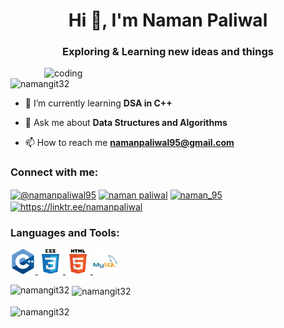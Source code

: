 
<h1 align="center">Hi 👋, I'm Naman Paliwal</h1>
<h3 align="center">Exploring & Learning new ideas and things</h3>
<img align="right" width="450" src="https://camo.githubusercontent.com/cae12fddd9d6982901d82580bdf321d81fb299141098ca1c2d4891870827bf17/68747470733a2f2f6d69726f2e6d656469756d2e636f6d2f6d61782f313336302f302a37513379765349765f7430696f4a2d5a2e676966" alt="coding">

<p align="left"> <img src="https://komarev.com/ghpvc/?username=namangit32&label=Profile%20views&color=0e75b6&style=flat" alt="namangit32" /> </p>

- 🌱 I’m currently learning **DSA in C++**

- 💬 Ask me about **Data Structures and Algorithms**

- 📫 How to reach me **namanpaliwal95@gmail.com**

<h3 align="left">Connect with me:</h3>
<p align="left">
<a href="https://twitter.com/@namanpaliwal95" target="_blank"><img align="center" src="https://raw.githubusercontent.com/rahuldkjain/github-profile-readme-generator/master/src/images/icons/Social/twitter.svg" alt="@namanpaliwal95" height="30" width="40" /></a>
<a href="https://linkedin.com/in/naman paliwal" target="_blank"><img align="center" src="https://raw.githubusercontent.com/rahuldkjain/github-profile-readme-generator/master/src/images/icons/Social/linked-in-alt.svg" alt="naman paliwal" height="30" width="40" /></a>
<a href="https://stackoverflow.com/users/naman_95" target="_blank"><img align="center" src="https://raw.githubusercontent.com/rahuldkjain/github-profile-readme-generator/master/src/images/icons/Social/stack-overflow.svg" alt="naman_95" height="30" width="40" /></a>
<a href="/https://linktr.ee/namanpaliwal" target=_blank"><img align="center" src="https://raw.githubusercontent.com/rahuldkjain/github-profile-readme-generator/master/src/images/icons/Social/rss.svg" alt="https://linktr.ee/namanpaliwal" height="30" width="40" /></a>
</p>

<h3 align="left">Languages and Tools:</h3>
<p align="left"> <a href="https://www.w3schools.com/cpp/" target="_blank" rel="noreferrer"> <img src="https://raw.githubusercontent.com/devicons/devicon/master/icons/cplusplus/cplusplus-original.svg" alt="cplusplus" width="40" height="40"/> </a> <a href="https://www.w3schools.com/css/" target="_blank" rel="noreferrer"> <img src="https://raw.githubusercontent.com/devicons/devicon/master/icons/css3/css3-original-wordmark.svg" alt="css3" width="40" height="40"/> </a> <a href="https://www.w3.org/html/" target="_blank" rel="noreferrer"> <img src="https://raw.githubusercontent.com/devicons/devicon/master/icons/html5/html5-original-wordmark.svg" alt="html5" width="40" height="40"/> </a> <a href="https://www.mysql.com/" target="_blank" rel="noreferrer"> <img src="https://raw.githubusercontent.com/devicons/devicon/master/icons/mysql/mysql-original-wordmark.svg" alt="mysql" width="40" height="40"/> </a> </p>

<p><img align="left" src="https://github-readme-stats.vercel.app/api/top-langs?username=namangit32&show_icons=true&locale=en&layout=compact" alt="namangit32" /></p>

<p>&nbsp;<img align="center" src="https://github-readme-stats.vercel.app/api?username=namangit32&show_icons=true&locale=en" alt="namangit32" /></p>

<p><img align="center" src="https://github-readme-streak-stats.herokuapp.com/?user=namangit32&" alt="namangit32" /></p>
